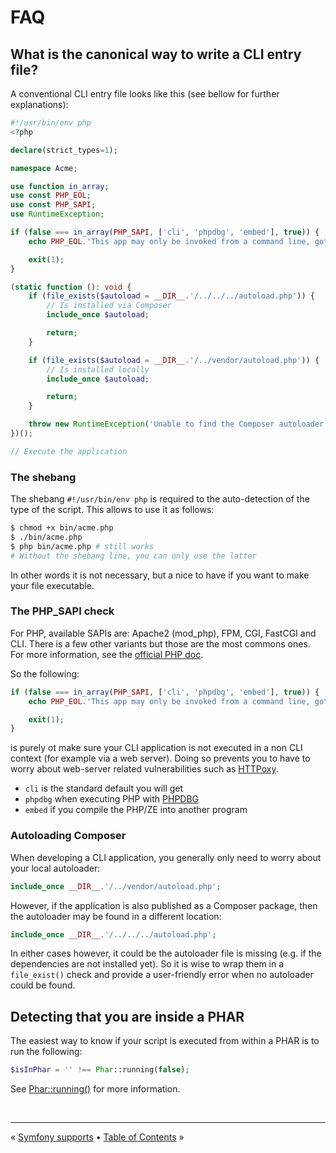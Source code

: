 # FAQ

## What is the canonical way to write a CLI entry file?

A conventional CLI entry file looks like this (see bellow for further explanations):

```php
#!/usr/bin/env php
<?php

declare(strict_types=1);

namespace Acme;

use function in_array;
use const PHP_EOL;
use const PHP_SAPI;
use RuntimeException;

if (false === in_array(PHP_SAPI, ['cli', 'phpdbg', 'embed'], true)) {
    echo PHP_EOL.'This app may only be invoked from a command line, got "'.PHP_SAPI.'"'.PHP_EOL;

    exit(1);
}

(static function (): void {
    if (file_exists($autoload = __DIR__.'/../../../autoload.php')) {
        // Is installed via Composer
        include_once $autoload;

        return;
    }

    if (file_exists($autoload = __DIR__.'/../vendor/autoload.php')) {
        // Is installed locally
        include_once $autoload;

        return;
    }

    throw new RuntimeException('Unable to find the Composer autoloader.');
})();

// Execute the application

```

### The shebang

The shebang `#!/usr/bin/env php` is required to the auto-detection of the type of the script. This allows to use it as
follows:

```bash
$ chmod +x bin/acme.php
$ ./bin/acme.php
$ php bin/acme.php # still works
# Without the shebang line, you can only use the latter
```

In other words it is not necessary, but a nice to have if you want to make your file executable.


### The PHP_SAPI check

For PHP, available SAPIs are: Apache2 (mod_php), FPM, CGI, FastCGI and CLI. There is a few other variants but those are
the most commons ones. For more information, see the [official PHP doc][php-sapi-name].

So the following:

```php
if (false === in_array(PHP_SAPI, ['cli', 'phpdbg', 'embed'], true)) {
    echo PHP_EOL.'This app may only be invoked from a command line, got "'.PHP_SAPI.'"'.PHP_EOL;

    exit(1);
}
```

is purely ot make sure your CLI application is not executed in a non CLI context (for example via a web server). Doing
so prevents you to have to worry about web-server related vulnerabilities such as [HTTPoxy][httpoxy].

- `cli` is the standard default you will get
- `phpdbg` when executing PHP with [PHPDBG][phpdbg]
- `embed` if you compile the PHP/ZE into another program


### Autoloading Composer

When developing a CLI application, you generally only need to worry about your local autoloader:

```php
include_once __DIR__.'/../vendor/autoload.php';
```

However, if the application is also published as a Composer package, then the autoloader may be found in a different
location:

```php
include_once __DIR__.'/../../../autoload.php';
```

In either cases however, it could be the autoloader file is missing (e.g. if the dependencies are not installed yet).
So it is wise to wrap them in a `file_exist()` check and provide a user-friendly error when no autoloader could be
found.


## Detecting that you are inside a PHAR

The easiest way to know if your script is executed from within a PHAR is to run the following:

```php
$isInPhar = '' !== Phar::running(false);
```

See [Phar::running()][phar-running] for more information.


<br />
<hr />

« [Symfony supports](symfony.md#symfony-support) • [Table of Contents](../README.md#table-of-contents) »


[httpoxy]: https://httpoxy.org/
[phar-running]: https://www.php.net/manual/en/phar.running.php
[phpdbg]: https://www.php.net/manual/en/intro.phpdbg.php
[php-sapi-name]: https://www.php.net/manual/en/function.php-sapi-name.php

